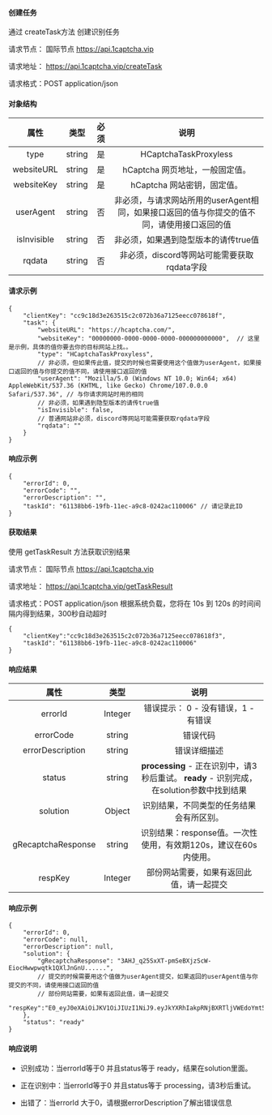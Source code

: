 #### 创建任务
通过 createTask方法 创建识别任务

请求节点： 
国际节点
 https://api.1captcha.vip 
 

请求地址： https://api.1captcha.vip/createTask

请求格式：POST application/json

#### 对象结构

| 属性 | 类型 | 必须 | 说明 | 
|:--------------------------------------------:|:--------------------------------------------:|:--------------------------------------------:|:--------------------------------------------:|
| type              | string        | 是 | HCaptchaTaskProxyless   |  
| websiteURL        | string        | 是 | hCaptcha 网页地址，一般固定值。   |  
| websiteKey        | string        | 是 | hCaptcha 网站密钥，固定值。   |  
| userAgent         | string        | 否 | 非必须，与请求网站所用的userAgent相同，如果接口返回的值与你提交的值不同，请使用接口返回的值| 
| isInvisible       | string        | 否 | 非必须，如果遇到隐型版本的请传true值   |  
| rqdata            | string        | 否 | 非必须，discord等网站可能需要获取rqdata字段   |  

#### 请求示例

 
```
{
    "clientKey": "cc9c18d3e263515c2c072b36a7125eecc078618f",
    "task": {
        "websiteURL": "https://hcaptcha.com/",
        "websiteKey": "00000000-0000-0000-0000-000000000000",  // 这里是示例，具体的值你要去你的目标网站上找。。
        "type": "HCaptchaTaskProxyless",
        // 非必须，但如果传此值，提交的时候也需要使用这个值做为userAgent，如果接口返回的值与你提交的值不同，请使用接口返回的值
        "userAgent": "Mozilla/5.0 (Windows NT 10.0; Win64; x64) AppleWebKit/537.36 (KHTML, like Gecko) Chrome/107.0.0.0 Safari/537.36", // 与你请求网站时用的相同
        // 非必须，如果遇到隐型版本的请传true值
        "isInvisible": false,
        // 普通网站非必须，discord等网站可能需要获取rqdata字段
        "rqdata": ""
    }
}
```

#### 响应示例

```
{
    "errorId": 0,
    "errorCode": "",
    "errorDescription": "",
    "taskId": "61138bb6-19fb-11ec-a9c8-0242ac110006" // 请记录此ID
}
```

#### 获取结果
使用 getTaskResult 方法获取识别结果

请求节点： 
国际节点
 https://api.1captcha.vip 
 
请求地址： https://api.1captcha.vip/getTaskResult

请求格式：POST application/json
根据系统负载，您将在 10s 到 120s 的时间间隔内得到结果，300秒自动超时


```
{
    "clientKey":"cc9c18d3e263515c2c072b36a7125eecc078618f3",
    "taskId": "61138bb6-19fb-11ec-a9c8-0242ac110006"
}
```
#### 响应结果

| 属性 | 类型 |  说明 | 
|:--------------------------------------------:|:--------------------------------------------:|:--------------------------------------------:|
| errorId              | Integer        | 错误提示： 0 - 没有错误，1 - 有错误   |  
| errorCode            | string         | 错误代码   |  
| errorDescription     | string         | 错误详细描述   |  
| status               | string         | **processing** - 正在识别中，请3秒后重试。    **ready** - 识别完成，在solution参数中找到结果   |  
| solution             | Object         | 识别结果，不同类型的任务结果会有所区别。   |  
| gRecaptchaResponse   | string         | 识别结果：response值。一次性使用，有效期120s，建议在60s内使用。   |  
| respKey              | Integer        | 部份网站需要，如果有返回此值，请一起提交 |  


#### 响应示例

```
{
    "errorId": 0,
    "errorCode": null,
    "errorDescription": null,
    "solution": {
        "gRecaptchaResponse": "3AHJ_q25SxXT-pmSeBXjzScW-EiocHwwpwqtk1QXlJnGnU......",
        // 提交的时候需要用这个值做为userAgent提交，如果返回的userAgent值与你提交的不同，请使用接口返回的值
        // 部份网站需要，如果有返回此值，请一起提交
        "respKey":"E0_eyJ0eXAiOiJKV1OiJIUzI1NiJ9.eyJkYXRhIakpRNjBXRTljVWEdoYmt5a2NqVGlGdWpsSlpmVjcza...",
    },
    "status": "ready"
}
```

#### 响应说明
- 识别成功：当errorId等于0 并且status等于 ready，结果在solution里面。

- 正在识别中：当errorId等于0 并且status等于 processing，请3秒后重试。

- 出错了：当errorId 大于0，请根据errorDescription了解出错误信息